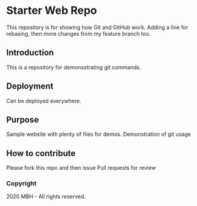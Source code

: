 # Starter Web Repo

This repository is for showing how Git and GitHub work.
Adding a line for rebasing, then more changes from my feature branch too.

## Introduction

This is a repository for demonsstrating git commands.

## Deployment

Can be deployed everywhere.

## Purpose

Sample website with plenty of files for demos.
Demonstration of git usage

## How to contribute

Please fork this repo and then issue Pull requests for review

### Copyright

2020 MBH - All rights reserved.
